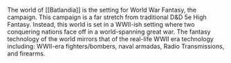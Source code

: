 The world of [[Batlandia]] is the setting for World War Fantasy, the campaign. This campaign is a far stretch from traditional D&D 5e High Fantasy. Instead, this world is set in a WWII-ish setting where two conquering nations face off in a world-spanning great war. The fantasy technology of the world mirrors that of the real-life WWII era technology including: WWII-era fighters/bombers, naval armadas, Radio Transmissions, and firearms. 

